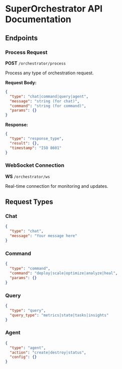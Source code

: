 # SuperOrchestrator API Documentation

## Endpoints

### Process Request

**POST** `/orchestrator/process`

Process any type of orchestration request.

**Request Body:**

```json
{
  "type": "chat|command|query|agent",
  "message": "string (for chat)",
  "command": "string (for command)",
  "params": {}
}
```

**Response:**

```json
{
  "type": "response_type",
  "result": {},
  "timestamp": "ISO 8601"
}
```

### WebSocket Connection

**WS** `/orchestrator/ws`

Real-time connection for monitoring and updates.

## Request Types

### Chat

```json
{
  "type": "chat",
  "message": "Your message here"
}
```

### Command

```json
{
  "type": "command",
  "command": "deploy|scale|optimize|analyze|heal",
  "params": {}
}
```

### Query

```json
{
  "type": "query",
  "query_type": "metrics|state|tasks|insights"
}
```

### Agent

```json
{
  "type": "agent",
  "action": "create|destroy|status",
  "config": {}
}
```
